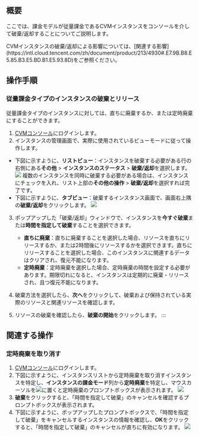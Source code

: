 ## 概要
ここでは、課金モデルが従量課金であるCVMインスタンスをコンソールを介して破棄/返却することについてご説明します。

<dx-alert infotype="notice" title="">
CVMインスタンスの破棄/返却による影響については、[関連する影響](https://intl.cloud.tencent.com/zh/document/product/213/4930#.E7.9B.B8.E5.85.B3.E5.BD.B1.E5.93.8D)をご参照ください。
</dx-alert>





## 操作手順
### 従量課金タイプのインスタンスの破棄とリリース
従量課金タイプのインスタンスに対しては、直ちに廃棄するか、または定時廃棄にすることができます。

1.   [CVMコンソール]( https://console.cloud.tencent.com/cvm/)にログインします。
2. インスタンスの管理画面で、実際に使用されているビューモードに従って操作します。
  - 下図に示すように、**リストビュー**：インスタンスを破棄する必要がある行の右側にある**その他** > **インスタンスのステータス** > **破棄/返却**を選択します。
![](https://qcloudimg.tencent-cloud.cn/raw/726281e9ed830a1b88572d8cb4413c2c.png)
複数のインスタンスを同時に破棄する必要がある場合は、インスタンスにチェックを入れ、リスト上部の**その他の操作** > **破棄/返却**を選択すれば完了です。
  - 下図に示すように、**タブビュー**：破棄するインスタンス画面で、画面右上隅の**破棄/返却**をクリックします。
![](https://qcloudimg.tencent-cloud.cn/raw/adb8e0566baad43931ec61c17b2a3da8.png)
3. ポップアップした「破棄/返却」ウィンドウで、インスタンスを**今すぐ破棄**または**時間を指定して破棄**することを選択できます。

 	 - **直ちに廃棄**：直ちに廃棄することを選択した場合、リソースを直ちにリリースするか、または2時間後にリソースするかを選択できます。直ちにリリースすることを選択した場合、このインスタンスに関連するデータはクリアされ、復元不能になります。
 	 - **定時廃棄**：定時廃棄を選択した場合、定時廃棄の時間を設定する必要があります。期限切れになると、インスタンスは定期的に廃棄・リリースされ、且つ復元不能になります。
4. 破棄方法を選択したら、**次へ**をクリックして、破棄および保持されている実際のリソースと関連リソースを確認します。
5. リソースの破棄を確認したら、**破棄の開始**をクリックします。
:::
</dx-tabs>




## 関連する操作
### 定時廃棄を取り消す

1.   [CVMコンソール]( https://console.cloud.tencent.com/cvm/)にログインします。
2. 下図に示すように、インスタンスリストから定時廃棄を取り消すインスタンスを特定し、**インスタンスの課金モード**列から**定時廃棄**を特定し、マウスカーソルを<img src="https://main.qcloudimg.com/raw/2b612d7419315e76aaa9a7f3a7c9a447.png" style="margin: 0;"></img>に置くと定時廃棄のプロンプトボックスが表示されます。
![](https://main.qcloudimg.com/raw/2a57f29e939d794df1a25f41b0a4880a.png)
3. **破棄**をクリックすると、「時間を指定して破棄」のキャンセルを確認するプロンプトボックスが表示されます。
4. 下図に示すように、ポップアップしたプロンプトボックスで、「時間を指定して破棄」をキャンセルするインスタンスの情報を確認し、**OK**をクリックすると、「時間を指定して破棄」のキャンセルが直ちに有効になります。
![](https://main.qcloudimg.com/raw/4ee8b052dad3f348f726ba74956d95c5.png)

